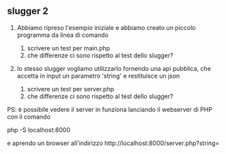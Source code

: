 slugger 2
--

1. Abbiamo ripreso l'esempio iniziale e abbiamo creato un piccolo programma da linea di comando 

   1. scrivere un test per main.php
   2. che differenze ci sono rispetto al test dello slugger?

2. lo stesso slugger vogliamo utilizzarlo fornendo una api pubblica, che accetta in input un parametro 'string' e restituisce un json 
   1. scrivere un test per server.php
   2. che differenze ci sono rispetto al test dello slugger?

PS: è possibile vedere il server in funziona lanciando il webserver di PHP con il comando

php -S localhost:8000

e aprendo un browser all'indirizzo http://localhost:8000/server.php?string=<la stringa che volete convertire>